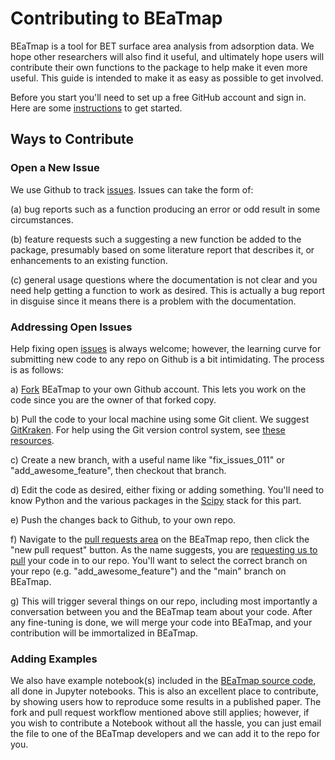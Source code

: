 # Contributing to BEaTmap

BEaTmap is a tool for BET surface area analysis from adsorption data.  We hope other researchers will also find it useful, and ultimately hope users will contribute their own functions to the package to help make it even more useful.  This guide is intended to make it as easy as possible to get involved.

Before you start you'll need to set up a free GitHub account and sign in. Here are some [instructions][link_signupinstructions] to get started.

## Ways to Contribute

### Open a New Issue

We use Github to track [issues][link_issues].  Issues can take the form of:

(a) bug reports such as a function producing an error or odd result in some circumstances.

(b) feature requests such a suggesting a new function be added to the package, presumably based on some literature report that describes it, or enhancements to an existing function.

(c) general usage questions where the documentation is not clear and you need help getting a function to work as desired.  This is actually a bug report in disguise since it means there is a problem with the documentation.

### Addressing Open Issues

Help fixing open [issues][link_issues] is always welcome; however, the learning curve for submitting new code to any repo on Github is a bit intimidating.  The process is as follows:

a) [Fork][link_fork] BEaTmap to your own Github account. This lets you work on the code since you are the owner of that forked copy.

b) Pull the code to your local machine using some Git client. We suggest [GitKraken][link_gitkraken]. For help using the Git version control system, see [these resources][link_using_git].

c) Create a new branch, with a useful name like "fix_issues_011" or "add_awesome_feature", then checkout that branch.

d) Edit the code as desired, either fixing or adding something.  You'll need to know Python and the various packages in the [Scipy][link_scipy] stack for this part.

e) Push the changes back to Github, to your own repo.

f) Navigate to the [pull requests area][link_pull_requests] on the BEaTmap repo, then click the "new pull request" button.  As the name suggests, you are [requesting us to pull][link_pullrequest] your code in to our repo.  You'll want to select the correct branch on your repo (e.g. "add_awesome_feature") and the "main" branch on BEaTmap.

g) This will trigger several things on our repo, including most importantly a conversation between you and the BEaTmap team about your code.  After any fine-tuning is done, we will merge your code into BEaTmap, and your contribution will be immortalized in BEaTmap.

### Adding Examples

We also have example notebook(s) included in the [BEaTmap source code][link_examples], all done in Jupyter notebooks.  This is also an excellent place to contribute, by showing users how to reproduce some results in a published paper.  The fork and pull request workflow mentioned above still applies; however, if you wish to contribute a Notebook without all the hassle, you can just email the file to one of the BEaTmap developers and we can add it to the repo for you.

[link_github]: https://github.com/
[link_issues]: https://github.com/PMEAL/beatmap/issues
[link_gitkraken]: https://www.gitkraken.com/
[link_pull_requests]: https://github.com/PMEAL/beatmap/pulls
[link_fork]: https://help.github.com/articles/fork-a-repo/
[link_signupinstructions]: https://help.github.com/articles/signing-up-for-a-new-github-account
[link_pullrequest]: https://help.github.com/articles/creating-a-pull-request/
[link_using_git]: http://try.github.io/
[link_examples]: https://github.com/PMEAL/beatmap/tree/main/examples
[link_scipy]: https://www.scipy.org/
